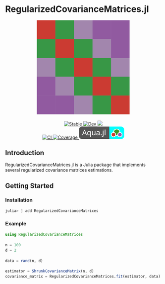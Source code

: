 # RegularizedCovarianceMatrices.jl

<div align="center">
    <a href="/docs/src/assets/">
        <img src="/docs/src/assets/logo.svg" width=300px alt="RegularizedCovarianceMatrices.jl" />
    </a>
    <br>
    <br>
    <a href="https://raphasampaio.github.io/RegularizedCovarianceMatrices.jl/stable">
        <img src="https://img.shields.io/badge/docs-stable-blue.svg" alt="Stable">
    </a>
    <a href="https://raphasampaio.github.io/RegularizedCovarianceMatrices.jl/dev">
        <img src="https://img.shields.io/badge/docs-dev-blue.svg" alt="Dev">
    </a>
    <a href="https://pkgs.genieframework.com?packages=RegularizedCovarianceMatrices">
        <img src="https://shields.io/endpoint?url=https://pkgs.genieframework.com/api/v1/badge/RegularizedCovarianceMatrices/label:-sep:">
    </a>
    <br>
    <a href="https://github.com/raphasampaio/RegularizedCovarianceMatrices.jl/actions/workflows/CI.yml">
        <img src="https://github.com/raphasampaio/RegularizedCovarianceMatrices.jl/actions/workflows/CI.yml/badge.svg" alt="CI"/>
    </a>
    <a href="https://codecov.io/gh/raphasampaio/RegularizedCovarianceMatrices.jl">
        <img src="https://codecov.io/gh/raphasampaio/RegularizedCovarianceMatrices.jl/branch/main/graph/badge.svg" alt="Coverage"/>
    </a>
    <a href="https://github.com/JuliaTesting/Aqua.jl">
        <img src="https://raw.githubusercontent.com/JuliaTesting/Aqua.jl/master/badge.svg" alt="Coverage"/>
    </a>
</div>

## Introduction
RegularizedCovarianceMatrices.jl is a Julia package that implements several regularized covariance matrices estimations.

## Getting Started

### Installation

```julia
julia> ] add RegularizedCovarianceMatrices
```

### Example
```julia
using RegularizedCovarianceMatrices

n = 100
d = 2

data = rand(n, d)

estimator = ShrunkCovarianceMatrix(n, d)
covariance_matrix = RegularizedCovarianceMatrices.fit(estimator, data)

```